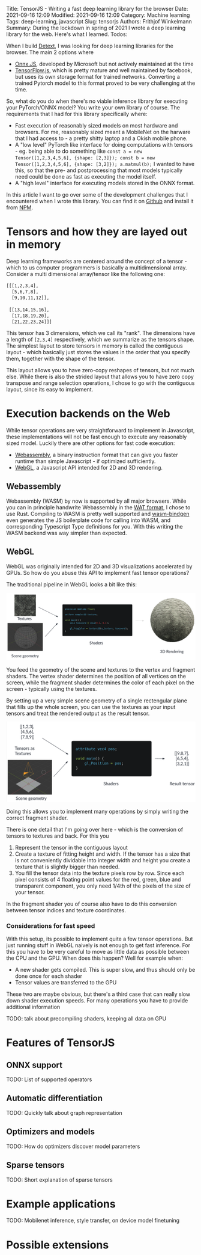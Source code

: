 Title: TensorJS - Writing a fast deep learning library for the browser
Date: 2021-09-16 12:09
Modified: 2021-09-16 12:09
Category: Machine learning
Tags: deep-learning, javascript
Slug: tensorjs
Authors: Frithjof Winkelmann
Summary: During the lockdown in spring of 2021 I wrote a deep learning library for the web. Here's what I learned.
Todos: 

When I build [Detext](https://detext.haskai.de/client/), I was looking for deep learning libraries for the browser.
The main 2 options where

- [Onnx.JS](https://github.com/microsoft/onnxjs), developed by Microsoft but not actively maintained at the time
- [TensorFlow.js](https://www.tensorflow.org/js), which is pretty mature and well maintained by facebook, but uses its own storage format for
  trained networks. Converting a trained Pytorch model to this format proved to be very challenging at the time.

So, what do you do when there's no viable inference library for executing your
PyTorch/ONNX model? You write your own library of course.
The requirements that I had for this library specifically where:

- Fast execution of reasonably sized models on most hardware and browsers. For me, reasonably
  sized meant a MobileNet on the harware that I had access to - a pretty shitty
  laptop and a Okish mobile phone.
- A "low level" PyTorch like interface for doing computations with tensors - eg.
  being able to do something like
    `const a = new Tensor([1,2,3,4,5,6], {shape: [2,3]}); const b = new Tensor([1,2,3,4,5,6], {shape: [3,2]}); a.matmul(b);`
  I wanted to have this, so that the pre- and postprocessing that most models
  typically need could be done as fast as executing the model itself.
- A "high level" interface for executing models stored in the ONNX format.

In this article I want to go over some of the development challenges that I encountered when
I wrote this library. You can find it on [Github](https://github.com/Hoff97/tensorjs)
and install it from [NPM](https://www.npmjs.com/package/@hoff97/tensor-js).

# Tensors and how they are layed out in memory

Deep learning frameworks are centered around the concept of a tensor - which to us computer programmers is
basically a multidimensional array. Consider a multi dimensional array/tensor like the following one:

```
[[[1,2,3,4],
  [5,6,7,8],
  [9,10,11,12]],
  
 [[13,14,15,16],
  [17,18,19,20],
  [21,22,23,24]]]
```

This tensor has 3 dimensions, which we call its "rank". The dimensions have a length of
`[2,3,4]` respectively, which we summarize as the tensors shape. The simplest layout
to store tensors in memory is called the contiguous layout - which basically
just stores the values in the order that you specify them, together with the shape of the tensor.

This layout allows you to have zero-copy reshapes of tensors, but not much else.
While there is also the strided layout that allows you to have zero copy
transpose and range selection operations, I chose to go with the contiguous layout,
since its easy to implement.

# Execution backends on the Web

While tensor operations are very straightforward to implement in Javascript, these implementations
will not be fast enough to execute any reasonably sized model.
Luckily there are other options for fast code execution:

- [Webassembly](https://webassembly.org/), a binary instruction format that can give you faster runtime than simple 
  Javascript - if optimized sufficiently.
- [WebGL](https://en.wikipedia.org/wiki/WebGL), a Javascript API intended for 2D and 3D rendering.

## Webassembly

Webassembly (WASM) by now is supported by all major browsers. While you can in principle handwrite Webassembly
in the [WAT format](https://developer.mozilla.org/en-US/docs/WebAssembly/Understanding_the_text_format),
I chose to use Rust. Compiling to WASM is pretty well supported and
[wasm-bindgen](https://github.com/rustwasm/wasm-bindgen) even generates the JS boilerplate code
for calling into WASM, and corresponding Typescript Type definitions for you.
With this writing the WASM backend was way simpler than expected.

## WebGL

WebGL was originally intended for 2D and 3D visualizations accelerated by GPUs.
So how do you abuse this API to implement fast tensor operations?

The traditional pipeline in WebGL looks a bit like this:

![WebGL standard pipeline]({filename}/../images/tensorjs/webgl_standard.png)

You feed the geometry of the scene and textures to the vertex and fragment shaders.
The vertex shader determines the position of all vertices on the screen, while
the fragment shader determines the color of each pixel on the screen - typically
using the textures.

By setting up a very simple scene geometry of a single rectengular plane
that fills up the whole screen, you can use the textures as
your input tensors and treat the rendered output as the result tensor.

![WebGL for GPGPU]({filename}/../images/tensorjs/webgl_gpgpu.png)

Doing this allows you to implement many operations by simply writing the correct
fragment shader.

There is one detail that I'm going over here - which is the conversion of tensors
to textures and back. For this you

1. Represent the tensor in the contiguous layout
2. Create a texture of fitting height and width. If the tensor has a size that is not conveniently 
   dividable into integer width and height you create a texture that is slightly bigger than needed.
3. You fill the tensor data into the texture pixels row by row. Since each pixel consists of
   4 floating point values for the red, green, blue and transparent component, you only need
   1/4th of the pixels of the size of your tensor.

In the fragment shader you of course also have to do this conversion between tensor indices
and texture coordinates.

### Considerations for fast speed

With this setup, its possible to implement quite a few tensor operations. But just running stuff in WebGL
naively is not enough to get fast inference. For this you have to be very careful to move
as little data as possible between the CPU and the GPU. When does this happen? Well for example when:

- A new shader gets compiled. This is super slow, and thus should only be done once for each shader
- Tensor values are transferred to the GPU

These two are maybe obvious, but there's a third case that can really slow down shader execution speeds.
For many operations you have to provide additional information

TODO: talk about precompiling shaders, keeping all data on GPU

# Features of TensorJS

## ONNX support

TODO: List of supported operators

## Automatic differentiation

TODO: Quickly talk about graph representation

## Optimizers and models

TODO: How do optimizers discover model parameters

## Sparse tensors

TODO: Short explanation of sparse tensors

# Example applications

TODO: Mobilenet inference, style transfer, on device model finetuning

# Possible extensions